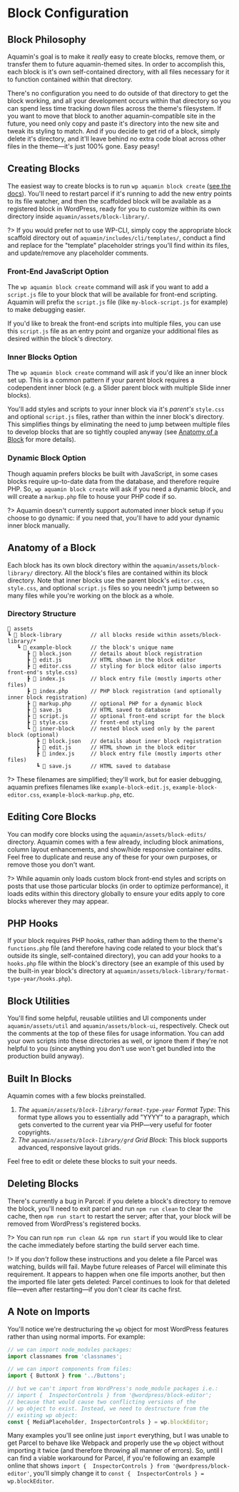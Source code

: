 # Block Configuration

## Block Philosophy

Aquamin's goal is to make it _really_ easy to create blocks, remove them, or transfer them to future aquamin-themed sites. In order to accomplish this, each block is it's own self-contained directory, with all files necessary for it to function contained within that directory.

There's no configuration you need to do outside of that directory to get the block working, and all your development occurs within that directory so you can spend less time tracking down files across the theme's filesystem. If you want to move that block to another aquamin-compatible site in the future, you need only copy and paste it's directory into the new site and tweak its styling to match. And if you decide to get rid of a block, simply delete it's directory, and it'll leave behind no extra code bloat across other files in the theme—it's just 100% gone. Easy peasy!

## Creating Blocks

The easiest way to create blocks is to run `wp aquamin block create` ([see the docs](/features/wp-cli#wp-aquamin-block-create)). You'll need to restart parcel if it's running to add the new entry points to its file watcher, and then the scaffolded block will be available as a registered block in WordPress, ready for you to customize within its own directory inside `aquamin/assets/block-library/`.

?> If you would prefer not to use WP-CLI, simply copy the appropriate block scaffold directory out of `aquamin/includes/cli/templates/`, conduct a find and replace for the "template" placeholder strings you'll find within its files, and update/remove any placeholder comments.

### Front-End JavaScript Option

The `wp aquamin block create` command will ask if you want to add a `script.js` file to your block that will be available for front-end scripting. Aquamin will prefix the `script.js` file (like `my-block-script.js` for example) to make debugging easier.

If you'd like to break the front-end scripts into multiple files, you can use this `script.js` file as an entry point and organize your additional files as desired within the block's directory.

### Inner Blocks Option

The `wp aquamin block create` command will ask if you'd like an inner block set up. This is a common pattern if your parent block requires a codependent inner block (e.g. a Slider parent block with multiple Slide inner blocks).

You'll add styles and scripts to your inner block via it's _parent's_ `style.css` and optional `script.js` files, rather than within the inner block's directory. This simplifies things by eliminating the need to jump between multiple files to develop blocks that are so tightly coupled anyway (see [Anatomy of a Block](#anatomy-of-a-block) for more details).

### Dynamic Block Option

Though aquamin prefers blocks be built with JavaScript, in some cases blocks require up-to-date data from the database, and therefore require PHP. So, `wp aquamin block create` will ask if you need a dynamic block, and will create a `markup.php` file to house your PHP code if so.

?> Aquamin doesn't currently support automated inner block setup if you choose to go dynamic: if you need that, you'll have to add your dynamic inner block manually.

## Anatomy of a Block

Each block has its own block directory within the `aquamin/assets/block-library/` directory. All the block's files are contained within its block directory. Note that inner blocks use the parent block's `editor.css`, `style.css`, and optional `script.js` files so you needn't jump between so many files while you're working on the block as a whole.

### Directory Structure

```
📂 assets
┗ 📂 block-library         // all blocks reside within assets/block-library/*
   ┗ 📂 example-block      // the block's unique name
      ┣ 📄 block.json      // details about block registration
      ┣ 📄 edit.js         // HTML shown in the block editor
      ┣ 📄 editor.css      // styling for block editor (also imports front-end's style.css)
      ┣ 📄 index.js        // block entry file (mostly imports other files)
      ┣ 📄 index.php       // PHP block registration (and optionally inner block registration)
      ┣ 📄 markup.php      // optional PHP for a dynamic block
      ┣ 📄 save.js         // HTML saved to database
      ┣ 📄 script.js       // optional front-end script for the block
      ┣ 📄 style.css       // front-end styling
      ┗ 📂 inner-block     // nested block used only by the parent block (optional)
         ┣ 📄 block.json   // details about inner block registration
         ┣ 📄 edit.js      // HTML shown in the block editor
         ┣ 📄 index.js     // block entry file (mostly imports other files)
         ┗ 📄 save.js      // HTML saved to database
```
?> These filenames are simplified; they'll work, but for easier debugging, aquamin prefixes filenames like `example-block-edit.js`, `example-block-editor.css`, `example-block-markup.php`, etc.

## Editing Core Blocks

You can modify core blocks using the `aquamin/assets/block-edits/` directory. Aquamin comes with a few already, including block animations, column layout enhancements, and show/hide responsive container edits. Feel free to duplicate and reuse any of these for your own purposes, or remove those you don't want.

?> While aquamin only loads custom block front-end styles and scripts on posts that use those particular blocks (in order to optimize performance), it loads edits within this directory globally to ensure your edits apply to core blocks wherever they may appear.

## PHP Hooks

If your block requires PHP hooks, rather than adding them to the theme's `functions.php` file (and therefore having code related to your block that's outside its single, self-contained directory), you can add your hooks to a `hooks.php` file within the block's directory (see an example of this used by the built-in year block's directory at `aquamin/assets/block-library/format-type-year/hooks.php`).

## Block Utilities

You'll find some helpful, reusable utilities and UI components under `aquamin/assets/util` and `aquamin/assets/block-ui`, respectively. Check out the comments at the top of these files for usage information. You can add your own scripts into these directories as well, or ignore them if they're not helpful to you (since anything you don't use won't get bundled into the production build anyway).

## Built In Blocks

Aquamin comes with a few blocks preinstalled.

1. *The `aquamin/assets/block-library/format-type-year` Format Type*: This format type allows you to essentially add "YYYY" to a paragraph, which gets converted to the current year via PHP—very useful for footer copyrights.
2. *The `aquamin/assets/block-library/grd` Grid Block*: This block supports advanced, responsive layout grids.

Feel free to edit or delete these blocks to suit your needs.

## Deleting Blocks

There's currently a bug in Parcel: if you delete a block's directory to remove the block, you'll need to exit parcel and run `npm run clean` to clear the cache, then `npm run start` to restart the server; after that, your block will be removed from WordPress's registered bocks.

?> You can run `npm run clean && npm run start` if you would like to clear the cache immediately before starting the build server each time.

!> If you _don't_ follow these instructions and you delete a file Parcel was watching, builds will fail. Maybe future releases of Parcel will eliminate this requirement. It appears to happen when one file imports another, but then the imported file later gets deleted: Parcel continues to look for that deleted file—even after restarting—if you don't clear its cache first.

## A Note on Imports

You'll notice we're destructuring the `wp` object for most WordPress features rather than using normal imports. For example:

```javascript
// we can import node_modules packages:
import classnames from 'classnames';

// we can import components from files:
import { ButtonX } from '../Buttons';

// but we can't import from WordPress's node_module packages i.e.:
// import {  InspectorControls } from '@wordpress/block-editor';
// because that would cause two conflicting versions of the
// wp object to exist. Instead, we need to destructure from the
// existing wp object:
const { MediaPlaceholder, InspectorControls } = wp.blockEditor;
```

Many examples you'll see online just `import` everything, but I was unable to get Parcel to behave like Webpack and properly use the `wp` object without importing it twice (and therefore throwing all manner of errors). So, until I can find a viable workaround for Parcel, if you're following an example online that shows `import {  InspectorControls } from '@wordpress/block-editor'`, you'll simply change it to `const {  InspectorControls } = wp.blockEditor`.